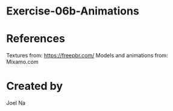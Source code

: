 # Exercise-06b-Animations

# References

Textures from: https://freepbr.com/
Models and animations from: Mixamo.com

# Created by 
Joel Na
